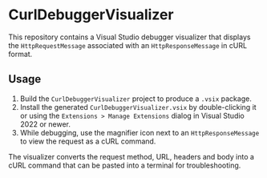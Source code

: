 # CurlDebuggerVisualizer

This repository contains a Visual Studio debugger visualizer that displays the
`HttpRequestMessage` associated with an `HttpResponseMessage` in cURL format.

## Usage

1. Build the `CurlDebuggerVisualizer` project to produce a `.vsix` package.
2. Install the generated `CurlDebuggerVisualizer.vsix` by double-clicking it or
   using the `Extensions > Manage Extensions` dialog in Visual Studio 2022 or
   newer.
3. While debugging, use the magnifier icon next to an `HttpResponseMessage` to
   view the request as a cURL command.

The visualizer converts the request method, URL, headers and body into a cURL
command that can be pasted into a terminal for troubleshooting.
